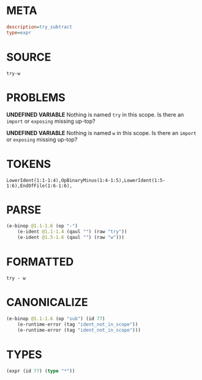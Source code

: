# META
~~~ini
description=try_subtract
type=expr
~~~
# SOURCE
~~~roc
try-w
~~~
# PROBLEMS
**UNDEFINED VARIABLE**
Nothing is named `try` in this scope.
Is there an `import` or `exposing` missing up-top?

**UNDEFINED VARIABLE**
Nothing is named `w` in this scope.
Is there an `import` or `exposing` missing up-top?

# TOKENS
~~~zig
LowerIdent(1:1-1:4),OpBinaryMinus(1:4-1:5),LowerIdent(1:5-1:6),EndOfFile(1:6-1:6),
~~~
# PARSE
~~~clojure
(e-binop @1.1-1.6 (op "-")
	(e-ident @1.1-1.4 (qaul "") (raw "try"))
	(e-ident @1.5-1.6 (qaul "") (raw "w")))
~~~
# FORMATTED
~~~roc
try - w
~~~
# CANONICALIZE
~~~clojure
(e-binop @1.1-1.6 (op "sub") (id 77)
	(e-runtime-error (tag "ident_not_in_scope"))
	(e-runtime-error (tag "ident_not_in_scope")))
~~~
# TYPES
~~~clojure
(expr (id 77) (type "*"))
~~~
